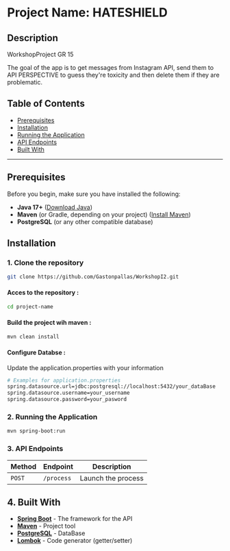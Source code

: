 # Project Name: HATESHIELD

## Description

WorkshopProject GR 15

The goal of the app is to get messages from Instagram API, send them to API PERSPECTIVE to guess they're toxicity and then delete them if they are problematic.

## Table of Contents
- [Prerequisites](#prerequisites)
- [Installation](#installation)
- [Running the Application](#running-the-application)
- [API Endpoints](#api-endpoints)
- [Built With](#built-with)

---

## Prerequisites

Before you begin, make sure you have installed the following:

- **Java 17+** ([Download Java](https://www.oracle.com/java/technologies/javase-downloads.html))
- **Maven** (or Gradle, depending on your project) ([Install Maven](https://maven.apache.org/install.html))
- **PostgreSQL** (or any other compatible database)

## Installation

### 1. Clone the repository
```bash
git clone https://github.com/Gastonpallas/WorkshopI2.git
```

#### Acces to the repository : 

```bash
cd project-name
```
#### Build the project wih maven :

```bash
mvn clean install
```

#### Configure Databse :
Update the application.properties with your information

```bash
# Examples for application.properties
spring.datasource.url=jdbc:postgresql://localhost:5432/your_dataBase
spring.datasource.username=your_username
spring.datasource.password=your_pasword
```


### 2. Running the Application

```bash
mvn spring-boot:run
```

### 3. API Endpoints

| Method | Endpoint                | Description                   |
|---------|-------------------------|-------------------------------|
| `POST`  | `/process`            | Launch the process     |


## 4. Built With

- [**Spring Boot**](https://spring.io/projects/spring-boot) - The framework for the API
- [**Maven**](https://maven.apache.org/) - Project tool
- [**PostgreSQL**](https://www.postgresql.org/) - DataBase
- [**Lombok**](https://projectlombok.org/) - Code generator (getter/setter)


